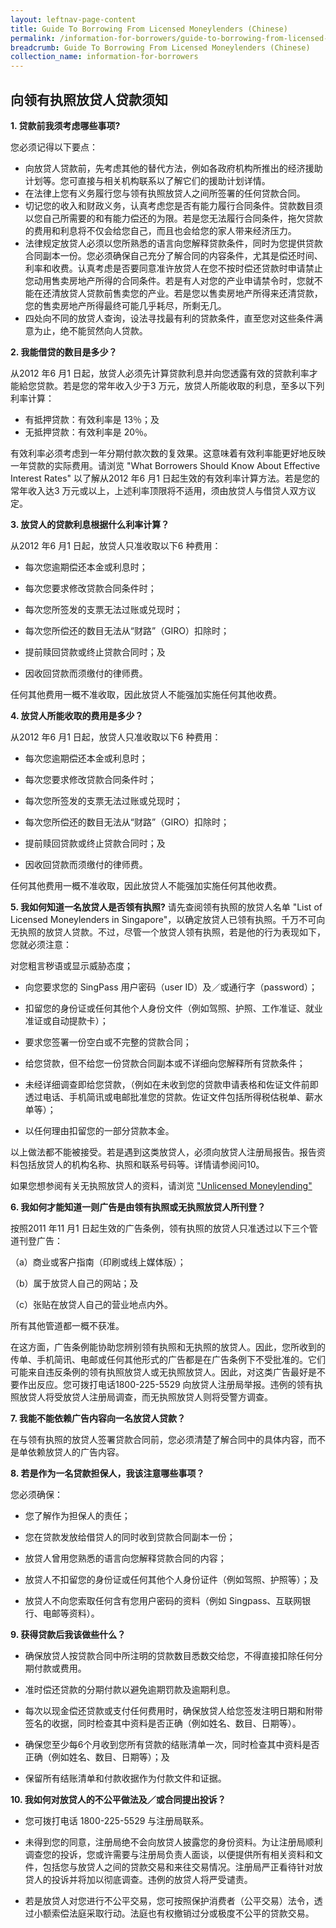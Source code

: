```yaml
---
layout: leftnav-page-content
title: Guide To Borrowing From Licensed Moneylenders (Chinese)
permalink: /information-for-borrowers/guide-to-borrowing-from-licensed-moneylenders-chinese/
breadcrumb: Guide To Borrowing From Licensed Moneylenders (Chinese)
collection_name: information-for-borrowers
---
```


向领有执照放贷人贷款须知
---


**1. 贷款前我须考虑哪些事项?**

您必须记得以下要点：

* 向放贷人贷款前，先考虑其他的替代方法，例如各政府机构所推出的经济援助计划等。您可直接与相关机构联系以了解它们的援助计划详情。 
* 在法律上您有义务履行您与领有执照放贷人之间所签署的任何贷款合同。</li>
* 切记您的收入和财政义务，认真考虑您是否有能力履行合同条件。贷款数目须以您自己所需要的和有能力偿还的为限。若是您无法履行合同条件，拖欠贷款的费用和利息将不仅会给您自己，而且也会给您的家人带来经济压力。</li>
* 法律规定放贷人必须以您所熟悉的语言向您解释贷款条件，同时为您提供贷款合同副本一份。您必须确保自己充分了解合同的内容条件，尤其是偿还时间、利率和收费。认真考虑是否要同意准许放贷人在您不按时偿还贷款时申请禁止您动用售卖房地产所得的合同条件。若是有人对您的产业申请禁令时，您就不能在还清放贷人贷款前售卖您的产业。若是您以售卖房地产所得来还清贷款，您的售卖房地产所得最终可能几乎耗尽，所剩无几。
* 四处向不同的放贷人查询，设法寻找最有利的贷款条件，直至您对这些条件满意为止，绝不能贸然向人贷款。


**2. 我能借贷的数目是多少？**

从2012 年6 月1 日起，放贷人必须先计算贷款利息并向您透露有效的贷款利率才能給您贷款。若是您的常年收入少于3 万元，放贷人所能收取的利息，至多以下列利率计算：

* 有抵押贷款：有效利率是 13％；及 
* 无抵押贷款：有效利率是 20％。 


有效利率必须考虑到一年分期付款次数的复效果。这意味着有效利率能更好地反映一年贷款的实际费用。请浏览 "What Borrowers Should Know About Effective Interest Rates" 以了解从2012 年6 月1 日起生效的有效利率计算方法。若是您的常年收入达3 万元或以上，上述利率顶限将不适用，须由放贷人与借贷人双方议定。


**3. 放贷人的贷款利息根据什么利率计算？** 

从2012 年6 月1 日起，放贷人只准收取以下6 种费用：
* 每次您逾期偿还本金或利息时；

* 每次您要求修改贷款合同条件时；

* 每次您所签发的支票无法过账或兑现时；

* 每次您所偿还的数目无法从“财路”（GIRO）扣除时；

* 提前赎回贷款或终止贷款合同时；及

* 因收回贷款而须缴付的律师费。



任何其他费用一概不准收取，因此放贷人不能强加实施任何其他收费。


**4. 放贷人所能收取的费用是多少？**

从2012 年6 月1 日起，放贷人只准收取以下6 种费用：


* 每次您逾期偿还本金或利息时；

* 每次您要求修改贷款合同条件时；

* 每次您所签发的支票无法过账或兑现时；

* 每次您所偿还的数目无法从“财路”（GIRO）扣除时；

* 提前赎回贷款或终止贷款合同时；及

* 因收回贷款而须缴付的律师费。

任何其他费用一概不准收取，因此放贷人不能强加实施任何其他收费。



**5. 我如何知道一名放贷人是否领有执照?**
请先查阅领有执照的放贷人名单 "List of Licensed Moneylenders in Singapore"，以确定放贷人已领有执照。千万不可向无执照的放贷人贷款。不过，尽管一个放贷人领有执照，若是他的行为表现如下，您就必须注意：

对您粗言秽语或显示威胁态度；
 
* 向您要求您的 SingPass 用户密码（user ID）及／或通行字（password）；
 
* 扣留您的身份证或任何其他个人身份文件（例如驾照、护照、工作准证、就业准证或自动提款卡）；
 
* 要求您签署一份空白或不完整的贷款合同；
 
* 给您贷款，但不给您一份贷款合同副本或不详细向您解释所有贷款条件；
 
* 未经详细调查即给您贷款，（例如在未收到您的贷款申请表格和佐证文件前即透过电话、手机简讯或电邮批准您的贷款。佐证文件包括所得税估税单、薪水单等）；
 

* 以任何理由扣留您的一部分贷款本金。

以上做法都不能被接受。若是遇到这类放贷人，必须向放贷人注册局报告。报告资料包括放贷人的机构名称、执照和联系号码等。详情请参阅问10。

如果您想参阅有关无执照放贷人的资料，请浏览 ["Unlicensed Moneylending"](https://www.police.gov.sg/resources/prevent-crime/unlicensed-moneylending/loansharking-situation-in-singapore)


**6. 我如何才能知道一则广告是由领有执照或无执照放贷人所刊登？**

按照2011 年11 月1 日起生效的广告条例，领有执照的放贷人只准透过以下三个管道刊登广告：

（a）商业或客户指南（印刷或线上媒体版）；

（b）属于放贷人自己的网站；及

（c）张贴在放贷人自己的营业地点内外。

所有其他管道都一概不获准。

在这方面，广告条例能协助您辨别领有执照和无执照的放贷人。因此，您所收到的传单、手机简讯、电邮或任何其他形式的广告都是在广告条例下不受批准的。它们可能来自违反条例的领有执照放贷人或无执照放贷人。因此，对这类广告最好是不要作出反应。您可拨打电话1800-225-5529 向放贷人注册局举报。违例的领有执照放贷人将受放贷人注册局调查，而无执照放贷人则将受警方调查。


**7. 我能不能依赖广告内容向一名放贷人贷款？**

在与领有执照的放贷人签署贷款合同前，您必须清楚了解合同中的具体内容，而不是单依赖放贷人的广告内容。


**8. 若是作为一名贷款担保人，我该注意哪些事项？**

您必须确保：


* 您了解作为担保人的责任；

* 您在贷款发放给借贷人的同时收到贷款合同副本一份；

* 放贷人曾用您熟悉的语言向您解释贷款合同的内容；

* 放贷人不扣留您的身份证或任何其他个人身份证件（例如驾照、护照等）；及

* 放贷人不向您索取任何含有您用户密码的资料（例如 Singpass、互联网银行、电邮等资料）。


**9. 获得贷款后我该做些什么？**

* 确保放贷人按贷款合同中所注明的贷款数目悉数交给您，不得直接扣除任何分期付款或费用。

* 准时偿还贷款的分期付款以避免逾期罚款及逾期利息。

* 每次以现金偿还贷款或支付任何费用时，确保放贷人给您签发注明日期和附带签名的收据，同时检查其中资料是否正确（例如姓名、数目、日期等）。

* 确保您至少每6个月收到您所有贷款的结账清单一次，同时检查其中资料是否正确（例如姓名、数目、日期等）；及

* 保留所有结账清单和付款收据作为付款文件和证据。


**10. 我如何对放贷人的不公平做法及／或合同提出投诉？**

* 您可拨打电话 1800-225-5529 与注册局联系。
 
* 未得到您的同意，注册局绝不会向放贷人披露您的身份资料。为让注册局顺利调查您的投诉，您或许需要与注册局负责人面谈，以便提供所有相关资料和文件，包括您与放贷人之间的贷款交易和来往交易情况。注册局严正看待针对放贷人的投诉并将加以彻底调查。违例的放贷人将严受谴责。
 
* 若是放贷人对您进行不公平交易，您可按照保护消费者（公平交易）法令，透过小额索偿法庭采取行动。法庭也有权撤销过分或极度不公平的贷款交易。





